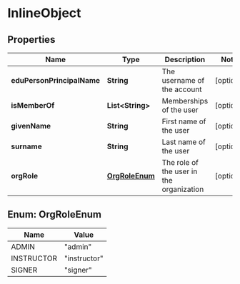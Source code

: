 

# InlineObject

## Properties

Name | Type | Description | Notes
------------ | ------------- | ------------- | -------------
**eduPersonPrincipalName** | **String** | The username of the account |  [optional]
**isMemberOf** | **List&lt;String&gt;** | Memberships of the user |  [optional]
**givenName** | **String** | First name of the user |  [optional]
**surname** | **String** | Last name of the user |  [optional]
**orgRole** | [**OrgRoleEnum**](#OrgRoleEnum) | The role of the user in the organization |  [optional]



## Enum: OrgRoleEnum

Name | Value
---- | -----
ADMIN | &quot;admin&quot;
INSTRUCTOR | &quot;instructor&quot;
SIGNER | &quot;signer&quot;



